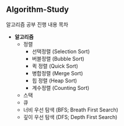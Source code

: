 ## Algorithm-Study
알고리즘 공부 진행 내용 목차


* **알고리즘**
  * 정렬
    * 선택정렬 (Selection Sort)
    * 버블정렬 (Bubble Sort)
    * 퀵 정렬 (Quick Sort)
    * 병합정렬 (Merge Sort)
    * 힙 정렬 (Heap Sort)
    * 계수정렬 (Counting Sort)
  * 스택
  * 큐
  * 너비 우선 탐색 (BFS; Breath First Search)
  * 깊이 우선 탐색 (DFS; Depth First Search)
    
    
  
